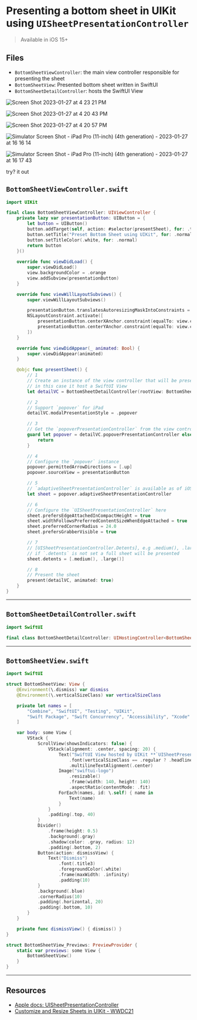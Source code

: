 # Presenting a bottom sheet in UIKit using `UISheetPresentationController`

> Available in iOS 15+

## Files 

* `BottomSheetViewController`: the main view controller responsible for presenting the sheet
* `BottomSheetView`: Presented bottom sheet written in SwiftUI 
* `BottomSheetDetailController`: hosts the SwiftUI View

![Screen Shot 2023-01-27 at 4 23 21 PM](https://user-images.githubusercontent.com/1819208/215203281-4c077ba2-e867-41f2-9568-279d335e6387.png)

![Screen Shot 2023-01-27 at 4 20 43 PM](https://user-images.githubusercontent.com/1819208/215203033-d8836e42-22a3-4b34-9eec-f6f27d5a23b0.png)

![Screen Shot 2023-01-27 at 4 20 57 PM](https://user-images.githubusercontent.com/1819208/215203053-98c66a43-25d4-40af-9eea-f4684f87bb09.png)

![Simulator Screen Shot - iPad Pro (11-inch) (4th generation) - 2023-01-27 at 16 16 14](https://user-images.githubusercontent.com/1819208/215202317-fdefde12-45de-42d5-b83f-cba4b2b3ef64.png)

![Simulator Screen Shot - iPad Pro (11-inch) (4th generation) - 2023-01-27 at 16 17 43](https://user-images.githubusercontent.com/1819208/215202528-e41067b9-eaaf-474a-9624-831bb3b9c269.png)


try? it out 

## `BottomSheetViewController.swift`

```swift
import UIKit

final class BottomSheetViewController: UIViewController {
    private lazy var presentationButton: UIButton = {
        let button = UIButton()
        button.addTarget(self, action: #selector(presentSheet), for: .touchUpInside)
        button.setTitle("Preset Bottom Sheet using UIKit", for: .normal)
        button.setTitleColor(.white, for: .normal)
        return button
    }()
    
    override func viewDidLoad() {
        super.viewDidLoad()
        view.backgroundColor = .orange
        view.addSubview(presentationButton)
    }

    override func viewWillLayoutSubviews() {
        super.viewWillLayoutSubviews()

        presentationButton.translatesAutoresizingMaskIntoConstraints = false
        NSLayoutConstraint.activate([
            presentationButton.centerXAnchor.constraint(equalTo: view.centerXAnchor),
            presentationButton.centerYAnchor.constraint(equalTo: view.centerYAnchor)
        ])
    }

    override func viewDidAppear(_ animated: Bool) {
        super.viewDidAppear(animated)
    }

    @objc func presentSheet() {
        // 1
        // Create an instance of the view controller that will be presented
        // in this case it host a SwiftUI View
        let detailVC = BottomSheetDetailController(rootView: BottomSheetView())

        // 2
        // Support `popover` for iPad
        detailVC.modalPresentationStyle = .popover

        // 3
        // Get the `popoverPresentationController` from the view controller
        guard let popover = detailVC.popoverPresentationController else {
            return
        }

        // 4
        // Configure the `popover` instance
        popover.permittedArrowDirections = [.up]
        popover.sourceView = presentationButton

        // 5
        // `adaptiveSheetPresentationController` is available as of iOS 15
        let sheet = popover.adaptiveSheetPresentationController

        // 6
        // Configure the `UISheetPresentationController` here
        sheet.prefersEdgeAttachedInCompactHeight = true
        sheet.widthFollowsPreferredContentSizeWhenEdgeAttached = true
        sheet.preferredCornerRadius = 24.0
        sheet.prefersGrabberVisible = true

        // 7
        // [UISheetPresentationController.Detents], e.g .medium(), .large()
        // if `.detents` is not set a full sheet will be presented
        sheet.detents = [.medium(), .large()]

        // 8
        // Present the sheet
        present(detailVC, animated: true)
    }
}
```

***


## `BottomSheetDetailController.swift`

```swift
import SwiftUI

final class BottomSheetDetailController: UIHostingController<BottomSheetView> {}
```

***

## `BottomSheetView.swift`

```swift
import SwiftUI

struct BottomSheetView: View {
    @Environment(\.dismiss) var dismiss
    @Environment(\.verticalSizeClass) var verticalSizeClass

    private let names = [
        "Combine", "SwiftUI", "Testing", "UIKit",
        "Swift Package", "Swift Concurrency", "Accessibility", "Xcode"
    ]

    var body: some View {
        VStack {
            ScrollView(showsIndicators: false) {
                VStack(alignment: .center, spacing: 20) {
                    Text("SwiftUI View hosted by UIKit **`UISheetPresentationController`**")
                        .font(verticalSizeClass == .regular ? .headline : .title3)
                        .multilineTextAlignment(.center)
                    Image("swiftui-logo")
                        .resizable()
                        .frame(width: 140, height: 140)
                        .aspectRatio(contentMode: .fit)
                    ForEach(names, id: \.self) { name in
                        Text(name)
                    }
                }
                .padding(.top, 40)
            }
            Divider()
                .frame(height: 0.5)
                .background(.gray)
                .shadow(color: .gray, radius: 12)
                .padding(.bottom, 2)
            Button(action: dismissView) {
                Text("Dismiss")
                    .font(.title3)
                    .foregroundColor(.white)
                    .frame(maxWidth: .infinity)
                    .padding(10)
            }
            .background(.blue)
            .cornerRadius(10)
            .padding(.horizontal, 20)
            .padding(.bottom, 10)
        }
    }

    private func dismissView() { dismiss() }
}

struct BottomSheetView_Previews: PreviewProvider {
    static var previews: some View {
        BottomSheetView()
    }
}
```

***

## Resources 

* [Apple docs: UISheetPresentationController](https://developer.apple.com/documentation/uikit/uisheetpresentationcontroller)
* [Customize and Resize Sheets in UIKit - WWDC21](https://developer.apple.com/wwdc21/10063)
